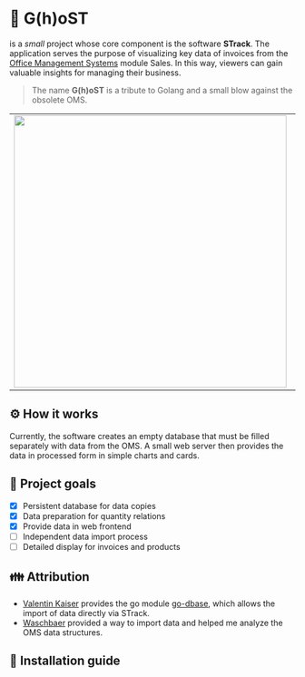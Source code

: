 # 👻 G(h)oST

is a *small* project whose core component is the software **STrack**. The application serves the purpose of visualizing key data of invoices from the [Office Management Systems](https://oms.hctoms.de/) module Sales. In this way, viewers can gain valuable insights for managing their business. 

> The name **G(h)oST** is a tribute to Golang and a small blow against the obsolete OMS.

<table style="border:none;">
  <tr>
    <td><img src="https://user-images.githubusercontent.com/60503970/175663806-7e8338c2-d608-468c-a799-fefe89ed7261.png" width="480"/></td>
    <td><img src="https://user-images.githubusercontent.com/60503970/175665267-bd11a17d-f9f5-4d91-a6bc-506d1dcf994f.png" width="480"/></td>
  </tr>
</table>

## ⚙️ How it works

Currently, the software creates an empty database that must be filled separately with data from the OMS. A small web server then provides the data in processed form in simple charts and cards.

## 🎯 Project goals

- [x] Persistent database for data copies
- [x] Data preparation for quantity relations
- [x] Provide data in web frontend
- [ ] Independent data import process
- [ ] Detailed display for invoices and products

## 👪 Attribution


- [Valentin Kaiser](https://github.com/Valentin-Kaiser) provides the go module [go-dbase](https://pkg.go.dev/github.com/Valentin-Kaiser/go-dbase), which allows the import of data directly via STrack.
- [Waschbaer](https://github.com/daWaschbaer) provided a way to import data and helped me analyze the OMS data structures.

## 📜 Installation guide





